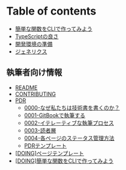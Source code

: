 # Table of contents

* [簡単な関数をCLIで作ってみよう](README.md)
* [TypeScriptの良さ](good-about-typescript.md)
* [開発環境の準備](setup.md)
* [ジェネリクス](generics.md)

## 執筆者向け情報 <a id="writing"></a>

* [README](writing/readme.md)
* [CONTRIBUTING](writing/contributing.md)
* [PDR](writing/pdr/README.md)
  * [0000-なぜ私たちは技術書を書くのか？](writing/pdr/0000-why-do-we-write-technical-books.md)
  * [0001-GitBookで執筆する](writing/pdr/0001-write-with-gitbook.md)
  * [0002-イテレーティブな執筆プロセス](writing/pdr/0002-iterative-writing-process.md)
  * [0003-読者層](writing/pdr/0003-target-readers.md)
  * [0004-各ページのステータス管理方法](writing/pdr/0004-how-to-manage-article-status.md)
  * [PDRテンプレート](writing/pdr/__pdr-template.md)
* [\[DOING\]ページテンプレート](todotenpurto.md)
* [\[DOING\]簡単な関数をCLIで作ってみよう](runoncli.md)

